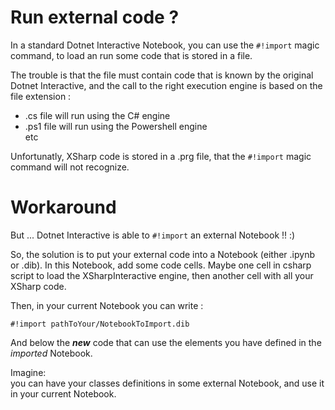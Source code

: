 # Run external code ?

In a standard Dotnet Interactive Notebook, you can use the `#!import` magic command, to load an run some code that is stored in a file.

The trouble is that the file must contain code that is known by the original Dotnet Interactive, and the call to the right execution engine is based on the file extension :  
- .cs file will run using the C# engine
- .ps1 file will run using the Powershell engine  
etc

Unfortunatly, XSharp code is stored in a .prg file, that the `#!import` magic command will not recognize.

# Workaround

But ... Dotnet Interactive is able to `#!import` an external Notebook !! :)

So, the solution is to put your external code into a Notebook (either .ipynb or .dib).
In this Notebook, add some code cells. Maybe one cell in csharp script to load the XSharpInteractive engine, then another cell with all your XSharp code.

Then, in your current Notebook you can write :  

    #!import pathToYour/NotebookToImport.dib
And below the ***new*** code that can use the elements you have defined in the *imported* Notebook.

Imagine:  
you can have your classes definitions in some external Notebook, and use it in your current Notebook.
